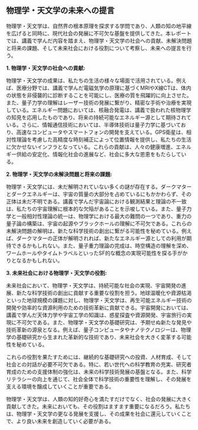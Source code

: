 ## 物理学・天文学の未来への提言

物理学・天文学は、自然界の根本原理を探求する学問であり、人類の知の地平線を広げると同時に、現代社会の発展に不可欠な基盤を提供してきた。本レポートでは、講義で学んだ内容を踏まえ、物理学・天文学の社会への貢献、未解決問題と将来の課題、そして未来社会における役割について考察し、未来への提言を行う。

**1. 物理学・天文学の社会への貢献:**

物理学・天文学の成果は、私たちの生活の様々な場面で活用されている。例えば、医療分野では、講義で学んだ電磁気学の原理に基づくMRIやX線CTは、体内の状態を非侵襲的に診断することを可能にし、医療の質を飛躍的に向上させた。また、量子力学の理解はレーザー技術の発展に繋がり、精密な手術や治療を実現している。エネルギー問題においては、核融合発電は、講義で扱われた核物理学の知見を応用したものであり、将来の持続可能なエネルギー源として期待されている。さらに、情報通信技術においては、半導体技術は量子力学に基づいており、高速なコンピュータやスマートフォンの開発を支えている。GPS衛星は、相対性理論を考慮した高精度な時刻補正によって位置情報を提供し、私たちの生活に欠かせないインフラとなっている。これらの貢献は、人々の健康増進、エネルギー供給の安定化、情報化社会の進展など、社会に多大な恩恵をもたらしている。

**2. 物理学・天文学の未解決問題と将来の課題:**

物理学・天文学には、未だ解明されていない多くの謎が存在する。ダークマターとダークエネルギーは、宇宙の質量の大部分を占めているにもかかわらず、その正体は未だ不明である。講義で学んだ宇宙論における観測結果と理論の不一致は、私たちの宇宙理解に根本的な欠陥があることを示唆している。また、量子力学と一般相対性理論の統一は、物理学における最大の難問の一つであり、重力の量子論の構築は、宇宙の起源やブラックホールの理解に不可欠である。これらの未解決問題の解明は、新たな科学技術の創出に繋がる可能性を秘めている。例えば、ダークマターの正体が解明されれば、新たなエネルギー源としての利用が期待できるかもしれない。また、量子重力理論の完成は、時空構造の理解を深め、ワームホールやタイムトラベルといったSF的な概念の実現可能性を探る手がかりとなるかもしれない。

**3. 未来社会における物理学・天文学の役割:**

未来社会において、物理学・天文学は、持続可能な社会の実現、宇宙開発の進展、新たな科学技術の創出に貢献する重要な役割を担う。地球温暖化や資源枯渇といった地球規模の課題に対し、物理学・天文学は、再生可能エネルギー技術の開発や効率的な資源利用のための技術革新に貢献できる。宇宙開発においては、講義で学んだ天体力学や宇宙工学の知識は、惑星探査や資源開発、宇宙旅行の実現に不可欠である。また、物理学・天文学の基礎研究は、予期せぬ新たな発見や技術革新の源泉となる。例えば、量子コンピュータやナノテクノロジーは、物理学の基礎研究から生まれた革新的な技術であり、未来社会を大きく変革する可能性を秘めている。

これらの役割を果たすためには、継続的な基礎研究への投資、人材育成、そして社会との対話が必要不可欠である。特に、若い世代への科学教育の充実、研究者育成のための支援体制の強化は、未来の科学技術発展の基盤となる。また、科学リテラシーの向上を通じて、社会全体で科学技術の重要性を理解し、その発展を支える環境を醸成していくことが重要である。

物理学・天文学は、人類の知的好奇心を満たすだけでなく、社会の発展に大きく貢献してきた。未来においても、その役割はますます重要になるだろう。私たちは、物理学・天文学の更なる発展を支援し、その成果を社会に還元していくことで、より良い未来を創造していく必要がある。
